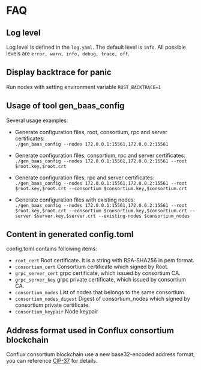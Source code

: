 # FAQ

## Log level
Log level is defined in the ``log.yaml``. The default level is ``info``. All possible levels are ``error, warn, info, debug, trace, off``.

## Display backtrace for panic
Run nodes with setting environment variable ``RUST_BACKTRACE=1``

## Usage of tool gen_baas_config
Several usage examples:

* Generate configuration files, root, consortium, rpc and server certificates:  
```./gen_baas_config --nodes 172.0.0.1:15561,172.0.0.2:15561```

* Generate configuration files, consortium, rpc and server certificates:  
``./gen_baas_config --nodes 172.0.0.1:15561,172.0.0.2:15561 --root $root.key,$root.crt``

* Generate configuration files, rpc and server certificates:  
``./gen_baas_config --nodes 172.0.0.1:15561,172.0.0.2:15561 --root $root.key,$root.crt --consortium $consortium.key,$consortium.crt``

* Generate configuration files with existing nodes:  
``./gen_baas_config --nodes 172.0.0.1:15561,172.0.0.2:15561 --root $root.key,$root.crt --consortium $consortium.key,$consortium.crt --server $server.key,$server.crt --existing-nodes $consortium_nodes``

## Content in generated config.toml
config.toml contains following items:
* ``root_cert`` Root certificate. It is a string with RSA-SHA256 in pem format.
* ``consortium_cert`` Consortium certificate which signed by Root.
* ``grpc_server_cert`` grpc certificate, which issued by consortium CA.
* ``grpc_server_key`` grpc private certificate, which issued by consortium CA.
* ``consortium_nodes`` List of nodes that belongs to the same consortium.
* ``consortium_nodes_digest`` Digest of consortium_nodes which signed by consortium private certificate.
* ``consortium_keypair`` Node keypair



## Address format used in Conflux consortium blockchain
Conflux consortium blockchain use a new base32-encoded address format, you can reference [CIP-37](https://github.com/Conflux-Chain/CIPs/blob/master/CIPs/cip-37.md) for details.


